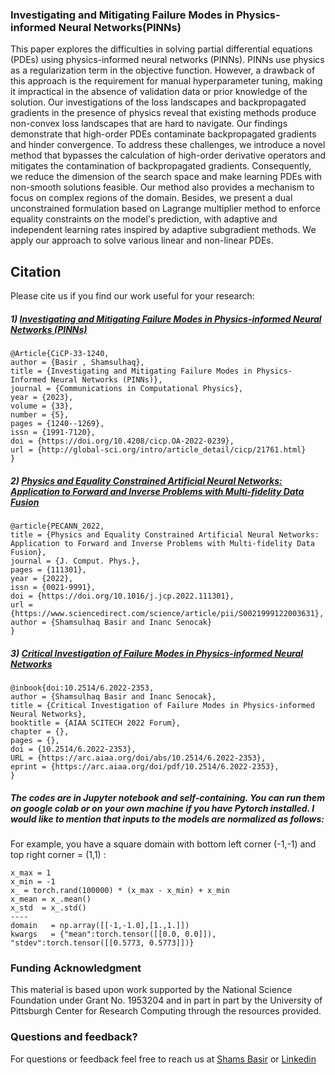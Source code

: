 ### Investigating and Mitigating Failure Modes in Physics-informed Neural Networks(PINNs)

This paper explores the difficulties in solving partial differential equations (PDEs) using physics-informed neural networks (PINNs). PINNs use physics as a regularization term in the objective function. However, a drawback of this approach is the requirement for manual hyperparameter tuning, making it impractical in the absence of validation data or prior knowledge of the solution. Our investigations of the loss landscapes and backpropagated gradients in the presence of physics reveal that existing methods produce non-convex loss landscapes that are hard to navigate. Our findings demonstrate that high-order PDEs contaminate backpropagated gradients and hinder convergence. To address these challenges, we introduce a novel method that bypasses the calculation of high-order derivative operators and mitigates the contamination of backpropagated gradients. Consequently, we reduce the dimension of the search space and make learning PDEs with non-smooth solutions feasible. Our method also provides a mechanism to focus on complex regions of the domain. Besides, we present a dual unconstrained formulation based on Lagrange multiplier method to enforce equality constraints on the model's prediction, with adaptive and independent learning rates inspired by adaptive subgradient methods. We apply our approach to solve various linear and non-linear PDEs. 



## Citation
Please cite us if you find our work useful for your research:
##### 1) [Investigating and Mitigating Failure Modes in Physics-informed Neural Networks (PINNs)](10.4208/cicp.OA-2022-0239)
```
@Article{CiCP-33-1240,
author = {Basir , Shamsulhaq},
title = {Investigating and Mitigating Failure Modes in Physics-Informed Neural Networks (PINNs)},
journal = {Communications in Computational Physics},
year = {2023},
volume = {33},
number = {5},
pages = {1240--1269},
issn = {1991-7120},
doi = {https://doi.org/10.4208/cicp.OA-2022-0239},
url = {http://global-sci.org/intro/article_detail/cicp/21761.html}
}
```

##### 2) [Physics and Equality Constrained Artificial Neural Networks: Application to Forward and Inverse Problems with Multi-fidelity Data Fusion](https://doi.org/10.1016/j.jcp.2022.111301)
```
@article{PECANN_2022,
title = {Physics and Equality Constrained Artificial Neural Networks: Application to Forward and Inverse Problems with Multi-fidelity Data Fusion},
journal = {J. Comput. Phys.},
pages = {111301},
year = {2022},
issn = {0021-9991},
doi = {https://doi.org/10.1016/j.jcp.2022.111301},
url = {https://www.sciencedirect.com/science/article/pii/S0021999122003631},
author = {Shamsulhaq Basir and Inanc Senocak}
}
```

##### 3) [Critical Investigation of Failure Modes in Physics-informed Neural Networks](https://doi.org/10.2514/6.2022-2353)
```
@inbook{doi:10.2514/6.2022-2353,
author = {Shamsulhaq Basir and Inanc Senocak},
title = {Critical Investigation of Failure Modes in Physics-informed Neural Networks},
booktitle = {AIAA SCITECH 2022 Forum},
chapter = {},
pages = {},
doi = {10.2514/6.2022-2353},
URL = {https://arc.aiaa.org/doi/abs/10.2514/6.2022-2353},
eprint = {https://arc.aiaa.org/doi/pdf/10.2514/6.2022-2353},
}
```
##### The codes are in Jupyter notebook and self-containing. You can run them on google colab or on your own machine if you have Pytorch installed. I would like to mention that inputs to the models are normalized as follows:

For example, you have a square domain with bottom left corner (-1,-1) and top right corner = (1,1) :
``` Generating collocation points from that domain will give you a mean of (0,0) and std (0.5773, 0.5773) that  you can use to normalize your inputs
x_max = 1
x_min = -1
x_ = torch.rand(100000) * (x_max - x_min) + x_min
x_mean = x_.mean()
x_std  = x_.std()
----
domain   = np.array([[-1,-1.0],[1.,1.]])
kwargs   = {"mean":torch.tensor([[0.0, 0.0]]), "stdev":torch.tensor([[0.5773, 0.5773]])}  
```

### Funding Acknowledgment
This material is based upon work supported by the National Science Foundation under Grant No. 1953204 and in part in part by the University of Pittsburgh Center for Research Computing through the resources provided.

### Questions and feedback?
For questions or feedback feel free to reach us at [Shams Basir](mailto:shamsbasir@gmail.com) or [Linkedin](https://www.linkedin.com/in/shamsulhaqbasir/)
